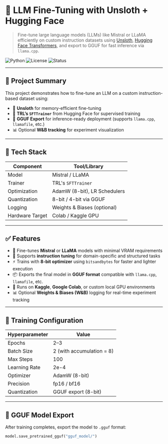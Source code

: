 # 🚀 LLM Fine-Tuning with Unsloth + Hugging Face

> Fine-tune large language models (LLMs) like Mistral or LLaMA efficiently on custom instruction datasets using [Unsloth](https://github.com/unslothai/unsloth), [Hugging Face Transformers](https://huggingface.co/docs/transformers), and export to GGUF for fast inference via `llama.cpp`.

![Python](https://img.shields.io/badge/python-3.10+-blue)
![License](https://img.shields.io/github/license/himaenshuu/llm-fine-tuning)
![Status](https://img.shields.io/badge/status-active-success)

---

## 📌 Project Summary

This project demonstrates how to fine-tune an LLM on a custom instruction-based dataset using:

- 🧠 **Unsloth** for memory-efficient fine-tuning
- 🔧 **TRL’s `SFTTrainer`** from Hugging Face for supervised training
- 💾 **GGUF Export** for inference-ready deployment (supports `llama.cpp`, `llamafile`, etc.)
- 📊 Optional **W&B tracking** for experiment visualization

---

## 🧱 Tech Stack

| Component       | Tool/Library               |
|-----------------|----------------------------|
| Model           | Mistral / LLaMA            |
| Trainer         | TRL's `SFTTrainer`         |
| Optimization    | AdamW (8-bit), LR Schedulers |
| Quantization    | 8-bit / 4-bit via GGUF     |
| Logging         | Weights & Biases (optional) |
| Hardware Target | Colab / Kaggle GPU         |

---

## ✅ Features

- 🔧 Fine-tunes **Mistral** or **LLaMA** models with minimal VRAM requirements
- 🧠 Supports **instruction tuning** for domain-specific and structured tasks
- ⚡ Trains with **8-bit optimizer** using `bitsandbytes` for faster and lighter execution
- 📦 Exports the final model in **GGUF format** compatible with `llama.cpp`, `llamafile`, etc.
- 🎯 Runs on **Kaggle**, **Google Colab**, or custom local GPU environments
- 📊 Optional **Weights & Biases (W&B)** logging for real-time experiment tracking

---

## 🧪 Training Configuration

| Hyperparameter        | Value                |
|------------------------|----------------------|
| Epochs                | 2–3                  |
| Batch Size            | 2 (with accumulation = 8) |
| Max Steps             | 100                  |
| Learning Rate         | 2e-4                 |
| Optimizer             | AdamW (8-bit)        |
| Precision             | fp16 / bf16          |
| Quantization          | GGUF export (8-bit)  |

---

## 💾 GGUF Model Export

After training completes, export the model to `.gguf` format:

```python
model.save_pretrained_gguf("gguf_model/")
